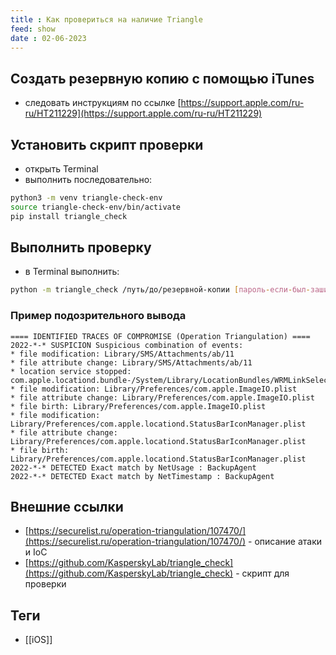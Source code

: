 ```yaml
---
title : Как провериться на наличие Triangle
feed: show
date : 02-06-2023
---
```


## Создать резервную копию с помощью iTunes

- следовать инструкциям по ссылке [https://support.apple.com/ru-ru/HT211229](https://support.apple.com/ru-ru/HT211229)

## Установить скрипт проверки

- открыть Terminal
- выполнить последовательно:

```bash
python3 -m venv triangle-check-env
source triangle-check-env/bin/activate
pip install triangle_check
```

## Выполнить проверку

- в Terminal выполнить:

```bash
python -m triangle_check /путь/до/резервной-копии [пароль-если-был-зашифрован]   
```

### Пример подозрительного вывода

```
==== IDENTIFIED TRACES OF COMPROMISE (Operation Triangulation) ====
2022-*-* SUSPICION Suspicious combination of events: 
* file modification: Library/SMS/Attachments/ab/11
* file attribute change: Library/SMS/Attachments/ab/11
* location service stopped: com.apple.locationd.bundle-/System/Library/LocationBundles/WRMLinkSelection.bundle
* file modification: Library/Preferences/com.apple.ImageIO.plist
* file attribute change: Library/Preferences/com.apple.ImageIO.plist
* file birth: Library/Preferences/com.apple.ImageIO.plist
* file modification: Library/Preferences/com.apple.locationd.StatusBarIconManager.plist
* file attribute change: Library/Preferences/com.apple.locationd.StatusBarIconManager.plist
* file birth: Library/Preferences/com.apple.locationd.StatusBarIconManager.plist
2022-*-* DETECTED Exact match by NetUsage : BackupAgent
2022-*-* DETECTED Exact match by NetTimestamp : BackupAgent
```

## Внешние ссылки

- [https://securelist.ru/operation-triangulation/107470/](https://securelist.ru/operation-triangulation/107470/) - описание атаки и IoC
- [https://github.com/KasperskyLab/triangle_check](https://github.com/KasperskyLab/triangle_check) - скрипт для проверки

## Теги

- [[iOS]]
